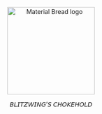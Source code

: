 <p align="center">
    <img width="200" src="https://cdn.discordapp.com/attachments/1266570127470760079/1307689707756589066/Untitled579_20241117200524.png?ex=673b3872&is=6739e6f2&hm=db847bba8fa899572fd8e59c94f6aec32ad34a5f8c625d37893a258bf77f266d&" alt="Material Bread logo">
</p>

<p align="center">
    𝘉𝘓𝘐𝘛𝘡𝘞𝘐𝘕𝘎’𝘚 𝘊𝘏𝘖𝘒𝘌𝘏𝘖𝘓𝘋
</p>
